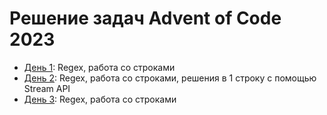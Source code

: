 # Решение задач Advent of Code 2023

- [День 1](https://adventofcode.com/2023/day/1): Regex, работа со строками
- [День 2](https://adventofcode.com/2023/day/2): Regex, работа со строками, решения в 1 строку с помощью Stream API
- [День 3](https://adventofcode.com/2023/day/3): Regex, работа со строками